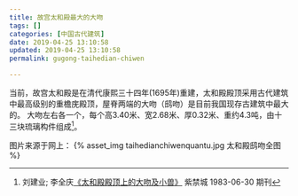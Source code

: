 ```yaml
---
title: 故宫太和殿最大的大吻
tags: []
categories: [中国古代建筑]
date: 2019-04-25 13:10:58
updated: 2019-04-25 13:10:58
permalink: gugong-taihedian-chiwen

---
```


当前，故宫太和殿是在清代康熙三十四年(1695年)重建，太和殿殿顶采用古代建筑中最高级别的重檐庑殿顶，屋脊两端的大吻（鸱吻）是目前我国现存古建筑中最大的。
大吻左右各一个，每个高3.40米、宽2.68米、厚0.32米、重约4.3吨，由十三块琉璃构件组成[^1]。
<!--more-->

图片来源于网上：
{% asset_img taihedianchiwenquantu.jpg 太和殿鸱吻全图 %}

[^1]: 刘建业; 李全庆[《太和殿殿顶上的大吻及小兽》](https://www.dpm.org.cn/building/talk/223489.html?hl=%E5%90%BB%E5%85%BD) 紫禁城  1983-06-30  期刊